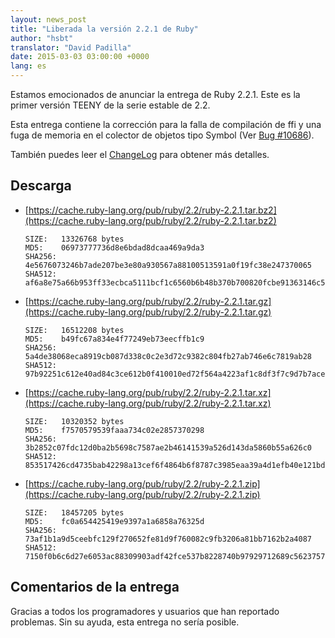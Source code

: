 ```yaml
---
layout: news_post
title: "Liberada la versión 2.2.1 de Ruby"
author: "hsbt"
translator: "David Padilla"
date: 2015-03-03 03:00:00 +0000
lang: es
---
```


Estamos emocionados de anunciar la entrega de Ruby 2.2.1.
Este es la primer versión TEENY de la serie estable de 2.2.

Esta entrega contiene la corrección para la falla de compilación de ffi y
una fuga de memoria en el colector de objetos tipo Symbol (Ver [Bug #10686](https://bugs.ruby-lang.org/issues/10686)).

También puedes leer el [ChangeLog](http://svn.ruby-lang.org/repos/ruby/tags/v2_2_1/ChangeLog)
para obtener más detalles.

## Descarga

* [https://cache.ruby-lang.org/pub/ruby/2.2/ruby-2.2.1.tar.bz2](https://cache.ruby-lang.org/pub/ruby/2.2/ruby-2.2.1.tar.bz2)

      SIZE:   13326768 bytes
      MD5:    06973777736d8e6bdad8dcaa469a9da3
      SHA256: 4e5676073246b7ade207be3e80a930567a88100513591a0f19fc38e247370065
      SHA512: af6a8e75a66b953ff33ecbca5111bcf1c6560b6b48b370b700820fcbe91363146c5ac8abd670a14e693b44343ae598bab472ed2902834304c03ffcd9550886d1

* [https://cache.ruby-lang.org/pub/ruby/2.2/ruby-2.2.1.tar.gz](https://cache.ruby-lang.org/pub/ruby/2.2/ruby-2.2.1.tar.gz)

      SIZE:   16512208 bytes
      MD5:    b49fc67a834e4f77249eb73eecffb1c9
      SHA256: 5a4de38068eca8919cb087d338c0c2e3d72c9382c804fb27ab746e6c7819ab28
      SHA512: 97b92251c612e40ad84c3ce612b0f410010ed72f564a4223af1c8df3f7c9d7b7acea9d75423f033752902e4829272c5c94496eae7f504d2be7442e44519b8e93

* [https://cache.ruby-lang.org/pub/ruby/2.2/ruby-2.2.1.tar.xz](https://cache.ruby-lang.org/pub/ruby/2.2/ruby-2.2.1.tar.xz)

      SIZE:   10320352 bytes
      MD5:    f7570579539faaa734c02e2857370298
      SHA256: 3b2852c07fdc12d0ba2b5698c7587ae2b46141539a526d143da5860b55a626c0
      SHA512: 853517426cd4735bab42298a13cef6f4864b6f8787c3985eaa39a4d1efb40e121bdb51e874b567f0ec339fe001920bcd165067633992b2be30e7804191559151

* [https://cache.ruby-lang.org/pub/ruby/2.2/ruby-2.2.1.zip](https://cache.ruby-lang.org/pub/ruby/2.2/ruby-2.2.1.zip)

      SIZE:   18457205 bytes
      MD5:    fc0a654425419e9397a1a6858a76325d
      SHA256: 73af1b1a9d5ceebfc129f270652fe81d9f760082c9fb3206a81bb7162b2a4087
      SHA512: 7150f0b6c6d27e6053ac88309903adf42fce537b8228740b97929712689c5623757aeb8a76dab1126cb70970c860fedb55a28c4660d818845921c0c74f8563f8

## Comentarios de la entrega

Gracias a todos los programadores y usuarios que han reportado problemas. Sin su
ayuda, esta entrega no sería posible.

